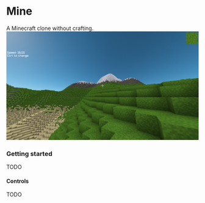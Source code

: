 # Mine

A Minecraft clone without crafting. 
![In-Game Screenshot](branding/Mine.png)

### Getting started
TODO
#### Controls
TODO

